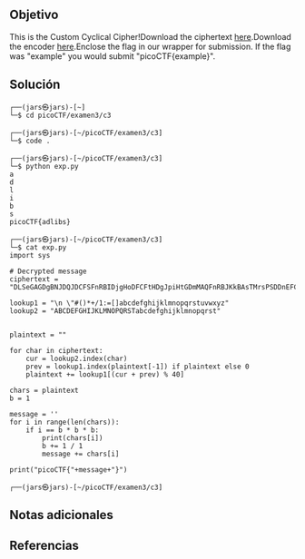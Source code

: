 ## Objetivo
This is the Custom Cyclical Cipher!Download the ciphertext [here](https://artifacts.picoctf.net/c_titan/47/ciphertext).Download the encoder [here](https://artifacts.picoctf.net/c_titan/47/convert.py).Enclose the flag in our wrapper for submission. If the flag was "example" you would submit "picoCTF{example}".
## Solución
```
┌──(jars㉿jars)-[~]
└─$ cd picoCTF/examen3/c3 
                                                                                                                                                                                                                                           
┌──(jars㉿jars)-[~/picoCTF/examen3/c3]
└─$ code .               
                                                                                                                                                                                                                                           
┌──(jars㉿jars)-[~/picoCTF/examen3/c3]
└─$ python exp.py 
a
d
l
i
b
s
picoCTF{adlibs}
                                                                                                                                                                                                                                           
┌──(jars㉿jars)-[~/picoCTF/examen3/c3]
└─$ cat exp.py    
import sys

# Decrypted message
ciphertext = "DLSeGAGDgBNJDQJDCFSFnRBIDjgHoDFCFtHDgJpiHtGDmMAQFnRBJKkBAsTMrsPSDDnEFCFtIbEDtDCIbFCFtHTJDKerFldbFObFCFtLBFkBAAAPFnRBJGEkerFlcPgKkImHnIlATJDKbTbFOkdNnsgbnJRMFnRBNAFkBAAAbrcbTKAkOgFpOgFpOpkBAAAAAAAiClFGIPFnRBaKliCgClFGtIBAAAAAAAOgGEkImHnIl"

lookup1 = "\n \"#()*+/1:=[]abcdefghijklmnopqrstuvwxyz"
lookup2 = "ABCDEFGHIJKLMNOPQRSTabcdefghijklmnopqrst"


plaintext = ""

for char in ciphertext:
    cur = lookup2.index(char)
    prev = lookup1.index(plaintext[-1]) if plaintext else 0
    plaintext += lookup1[(cur + prev) % 40]

chars = plaintext
b = 1

message = ''
for i in range(len(chars)):
    if i == b * b * b:
        print(chars[i])
        b += 1 / 1
        message += chars[i]

print("picoCTF{"+message+"}")
                                                                                                                                                                                                                                           
┌──(jars㉿jars)-[~/picoCTF/examen3/c3]

```
## Notas adicionales
## Referencias 